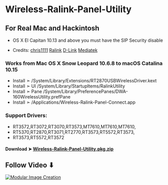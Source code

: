 # Wireless-Ralink-Panel-Utility

## For Real Mac and Hackintosh
- OS X El Capitan 10.13 and above you must have the SIP Security disable 

- Credits: [chris1111](https://github.com/chris1111) [Ralink](https://en.wikipedia.org/wiki/Ralink) [D-Link](https://us.dlink.com/en/consumer)  [Mediatek](https://www.mediatek.com)

### Works from Mac OS X Snow Leopard 10.6.8 to macOS Catalina 10.15
- Install  ➣ /System/Library/Extensions/RT2870USBWirelessDriver.kext
- Install  ➣ UI  /System/Library/StartupItems/RalinkUtility 
- Install  ➣ Pane /System/Library/PreferencePanes/DWA-160WirelessUtility.prefPane
- Install  ➣ /Applications/Wireless-Ralink-Panel-Connect.app

### Support Drivers:
- RT3572,RT3072,RT3070,RT3573,MT7610,MT7610,MT7610,
- RT5370,RT2870,RT3071,RT2770,RT3573,RT5572,RT3573,
- RT3573,RT5572,RT3572

#### Download ➤ [Wireless-Ralink-Panel-Utility.pkg.zip](https://github.com/chris1111/Wireless-Ralink-Panel-Utility/releases/tag/V1)

## Follow Video ⬇︎

[![Modular Image Creation](https://i25.servimg.com/u/f25/18/50/18/69/video15.png)](https://youtu.be/pwypsmYPzeE)


